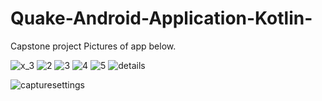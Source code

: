 # Quake-Android-Application-Kotlin-

Capstone project
Pictures of app below.

![x_3](https://user-images.githubusercontent.com/77646834/178116441-ca156d42-8249-44eb-bf29-71ca682bc80b.PNG)
![2](https://user-images.githubusercontent.com/77646834/178116452-34d13364-b3eb-4478-ab12-6a6f9841f8e7.PNG)
![3](https://user-images.githubusercontent.com/77646834/178116455-5a34802b-a0ac-48e1-89d4-15ee6ec8c8aa.PNG)
![4](https://user-images.githubusercontent.com/77646834/178116459-91cace1a-8b3c-4580-a088-3950d5532d0c.PNG)
![5](https://user-images.githubusercontent.com/77646834/178116463-ca7f4c2a-509e-487a-ae94-20a48017eda3.PNG)
![details](https://user-images.githubusercontent.com/77646834/178116472-3ce66f0c-7e7a-4fb5-8800-2537fe3129b7.PNG)

![capturesettings](https://user-images.githubusercontent.com/77646834/178116465-46fa66b2-e87e-4b4a-9177-99831336ca86.PNG)
